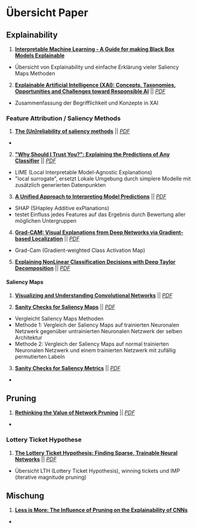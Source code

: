 # Übersicht Paper

## Explainability

1. [**Interpretable Machine Learning - A Guide for making Black Box Models Explainable**](https://christophm.github.io/interpretable-ml-book/)
- Übersicht von Explainability und einfache Erklärung vieler Saliency Maps Methoden

2. [**Explainable Artificial Intelligence (XAI): Concepts, Taxonomies, Opportunities and Challenges toward Responsible AI**](https://arxiv.org/abs/1910.10045) || [*PDF*](https://arxiv.org/pdf/1910.10045.pdf)
- Zusammenfassung der Begrifflichkeit und Konzepte in XAI

### Feature Attribution / Saliency Methods

1. [**The (Un)reliability of saliency methods**](https://arxiv.org/abs/1711.00867) || [*PDF*](https://arxiv.org/pdf/1711.00867.pdf)
- 

2. [**"Why Should I Trust You?": Explaining the Predictions of Any Classifier**](https://arxiv.org/abs/1602.04938) || [*PDF*](https://arxiv.org/pdf/1602.04938.pdf)
- LIME (Local Interpretable Model-Agnostic Explanations)
- "local surrogate", ersetzt Lokale Umgebung durch simplere Modelle mit zusätzlich generierten Datenpunkten

3. [**A Unified Approach to Interpreting Model Predictions**](https://arxiv.org/abs/1705.07874) || [*PDF*](https://arxiv.org/pdf/1705.07874.pdf)
- SHAP (SHapley Additive exPlanations)
- testet Einfluss jedes Features auf das Ergebnis durch Bewertung aller möglichen Untergruppen

4. [**Grad-CAM: Visual Explanations from Deep Networks via Gradient-based Localization**](https://arxiv.org/abs/1610.02391) || [*PDF*](https://arxiv.org/pdf/1610.02391.pdf)
- Grad-Cam (Gradient-weighted Class Activation Map)

5. [**Explaining NonLinear Classification Decisions with Deep Taylor Decomposition**](https://arxiv.org/abs/1512.02479) || [*PDF*](https://arxiv.org/pdf/1512.02479.pdf)

#### Saliency Maps

1. [**Visualizing and Understanding Convolutional Networks**](https://arxiv.org/abs/1311.2901) || [*PDF*](https://arxiv.org/pdf/1311.2901.pdf)

2. [**Sanity Checks for Saliency Maps**](https://arxiv.org/abs/1810.03292) || [*PDF*](https://arxiv.org/pdf/1810.03292.pdf)
- Vergleicht Saliency Maps Methoden
- Methode 1: Vergleich der Saliency Maps auf trainierten Neuronalen Netzwerk gegenüber untrainierten Neuronalen Netzwerk der selben Architektur
- Methode 2: Vergleich der Saliency Maps auf normal trainierten Neuronalen Netzwerk und einem trainierten Netzwerk mit zufällig permutierten Labeln

3. [**Sanity Checks for Saliency Metrics**](https://arxiv.org/abs/1912.01451) || [*PDF*](https://arxiv.org/pdf/1912.01451.pdf)
- 

## Pruning

1. [**Rethinking the Value of Network Pruning**](https://arxiv.org/abs/1810.05270) || [*PDF*](https://arxiv.org/pdf/1810.05270.pdf)
-

### Lottery Ticket Hypothese

1. [**The Lottery Ticket Hypothesis: Finding Sparse, Trainable Neural Networks**](https://arxiv.org/abs/1803.03635) || [*PDF*](https://arxiv.org/pdf/1803.03635.pdf)
- Übersicht LTH (Lottery Ticket Hypothesis), winning tickets und IMP (iterative magnitude pruning)

## Mischung

1. [**Less is More: The Influence of Pruning on the Explainability of CNNs**](https://arxiv.org/pdf/2302.08878.pdf)
-

